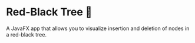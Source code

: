 # Red-Black Tree 🍁



A JavaFX app that allows you to visualize insertion and deletion of nodes in a red-black tree.
